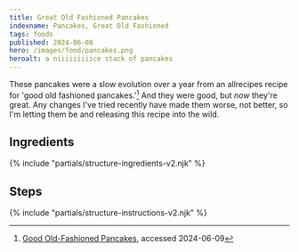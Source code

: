 ```yaml
---
title: Great Old Fashioned Pancakes
indexname: Pancakes, Great Old Fashioned
tags: foods
published: 2024-06-08
hero: /images/food/pancakes.png
heroalt: a niiiiiiiiice stack of pancakes
---
```


These pancakes were a slow evolution over a year from an allrecipes recipe for
'good old fashioned pancakes.'[^1] And they were good, but _now_ they're great.
Any changes I've tried recently have made them worse, not better, so I'm letting
them be and releasing this recipe into the wild.

[^1]: [Good Old-Fashioned Pancakes](https://www.allrecipes.com/recipe/21014/good-old-fashioned-pancakes/), accessed 2024-06-09

## Ingredients

{% include "partials/structure-ingredients-v2.njk" %}

## Steps

{% include "partials/structure-instructions-v2.njk" %}